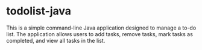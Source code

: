 # todolist-java
This is a simple command-line Java application designed to manage a to-do list. The application allows users to add tasks, remove tasks, mark tasks as completed, and view all tasks in the list.
